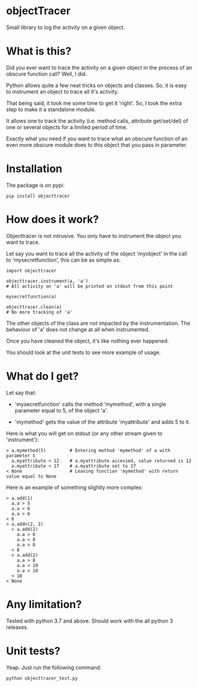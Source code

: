 objectTracer
============

Small library to log the activity on a given object.


What is this?
=============

Did you ever want to trace the activity on a given object in the process of an obscure function call?
Well, I did.

Python allows quite a few neat tricks on objects and classes. So, it is easy to instrument an object to trace all it's activity.

That being said, it took me some time to get it 'right'.
So, I took the extra step to make it a standalone module.

It allows one to track the activity (i.e. method calls, attribute get/set/del) of one or several objects for a limited period of time.

Exactly what you need if you want to trace what an obscure function of an even more obscure module does to this object that you pass in parameter.


Installation
============

The package is on pypi:

	pip install objecttracer


How does it work?
=================

Objecttracer is not intrusive. You only have to instrument the object you want to trace.

Let say you want to trace all the activity of the object 'myobject' in the call to 'mysecretfunction', this can be as simple as:

	import objecttracer

	objecttracer.instrument(a, 'a')
	# All activity on 'a' will be printed on stdout from this point

	mysecretfunction(a)

	objecttracer.clean(a)
	# No more tracking of 'a'


The other objects of the class are not impacted by the instrumentation.
The behaviour of 'a' does not change at all when instrumented.

Once you have cleaned the object, it's like nothing ever happened.

You should look at the unit tests to see more example of usage.


What do I get?
==============

Let say that:

 * 'mysecretfunction' calls the method 'mymethod', with a single parameter equal to 5, of the object 'a'.

 * 'mymethod' gets the value of the attribute 'myattribute' and adds 5 to it.

Here is what you will get on stdout (or any other stream given to 'instrument'):

	> a.mymethod(5)         # Entering method 'mymethod' of a with parameter 5
	  a.myattribute > 12    # a.myattribute accessed, value returned is 12
	  a.myattribute < 17    # a.myattribute set to 17
	< None                  # Leaving function 'mymethod' with return value equal to None

Here is an example of something slightly more complex:

	> a.add(1)
	  a.a > 5
	  a.a < 6
	  a.a > 6
	< 6
	> a.addn(2, 2)
	  > a.add(2)
	    a.a > 6
	    a.a < 8
	    a.a > 8
	  < 8
	  > a.add(2)
	    a.a > 8
	    a.a < 10
	    a.a > 10
	  < 10
	< None


Any limitation?
===============

Tested with python 3.7 and above.
Should work with the all python 3 releases.


Unit tests?
===========

Yeap. Just run the following command:

	python objecttracer_test.py
